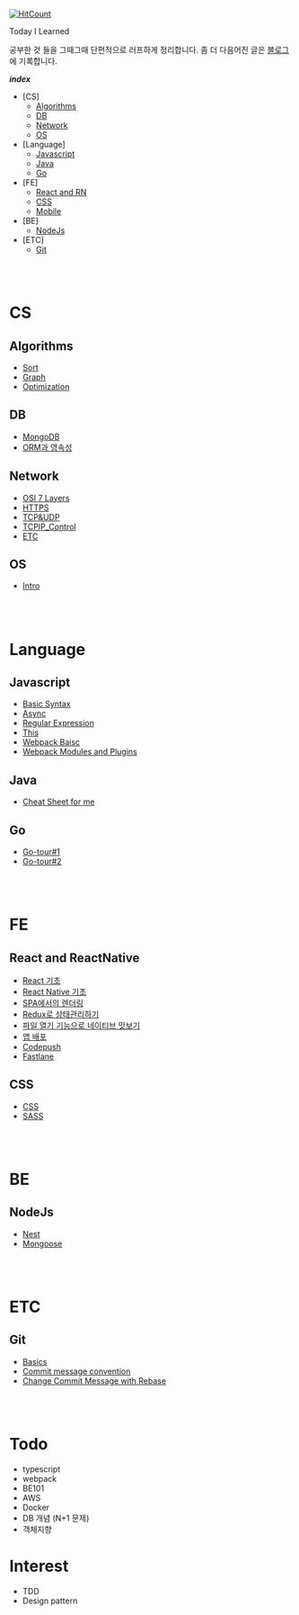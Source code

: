 <!--https://github.com/EatNug/TIL/blob/master/-->

[![HitCount](http://hits.dwyl.io/eaTnuG/TIL.svg)](http://hits.dwyl.io/eaTnuG/TIL)

Today I Learned

<!-- ### todos

- [android & ios react native bridge](https://dev.to/evenmik/react-native-bridge-for-android-and-ios-405k)

-->

공부한 것 들을 그때그때 단편적으로 러프하게 정리합니다. 좀 더 다음어진 글은 [블로그](https://eatnug.github.io/)에 기록합니다.

___index___

- [CS]
  - [Algorithms](#algorithms)
  - [DB](#db)
  - [Network](#network)
  - [OS](#os)
- [Language]
  - [Javascript](#javascript)
  - [Java](#java)
  - [Go](#go)
- [FE]
  - [React and RN](#react-and-reactnative)
  - [CSS](#css)
  - [Mobile](#Mobile)
- [BE]
  - [NodeJs](#nodejs)
- [ETC]
  - [Git](#git)

<br /><br />

# CS

## Algorithms

- [Sort](./Algorithms/Sort)
- [Graph](./Algorithms/Graph)
- [Optimization](./Algorithms/Opt)

## DB

- [MongoDB](./DB/mongodb.md)
- [ORM과 영속성](./DB/orm_and_persistance.md)

## Network

- [OSI 7 Layers](./Network/OSI.md)
- [HTTPS](./Network/HTTPS.md)
- [TCP&UDP](./Networks/TCP&UDP.md)
- [TCPIP_Control](./Networks/TCPIP_Control.md)
- [ETC](./Networks/ETC.md)

## OS

- [Intro](./OS/index.md)

<br /><br />

# Language

## Javascript

- [Basic Syntax](./Javascript/Basic)
- [Async](./Javascript/Async)
- [Regular Expression](./Javascript/RegularExpression.md)
- [This](./Javascript/This.md)
- [Webpack Baisc](./Node.js/WebpackBasic.md)
- [Webpack Modules and Plugins](./Node.js/WebpackOneStepFurther.md)

## Java

- [Cheat Sheet for me](./Java/CheatSheet.md)

## Go

- [Go-tour#1](./Go/Go-tour#1.md)
- [Go-tour#2](./Go/Go-tour#2.md)

<br /><br />

# FE

## React and ReactNative

- [React 기초](./React&RN/ReactBasics.md)
- [React Native 기초](./React&RN/ReactNativeBasics.md)
- [SPA에서의 렌더링](./React&RN/RenderingOnSPA.md)
- [Redux로 상태관리하기](./React&RN/StateManagement-Redux.md)
- [파일 열기 기능으로 네이티브 맛보기](./React&RN/openFileWith.md)
- [앱 배포](./React&RN/app-deployment.md)
- [Codepush](./React&RN/react-native-code-push.md)
- [Fastlane](./React&RN/fastlane.md)

## CSS

- [CSS](./CSS/CSS.md)
- [SASS](./CSS/SASS.md)

<br /><br />

# BE

## NodeJs

- [Nest](./Nest)
- [Mongoose](./Javascript/mongoose.md)


<br /><br />

# ETC

## Git

- [Basics](./Git/Basics.md)
- [Commit message convention](./Git/Commit.md)
- [Change Commit Message with Rebase](./Git/ChangeCommitMessage.md)

<br /><br />
# Todo

- typescript
- webpack
- BE101
- AWS
- Docker
- DB 개념 (N+1 문제)
- 객체지향

# Interest

- TDD
- Design pattern
